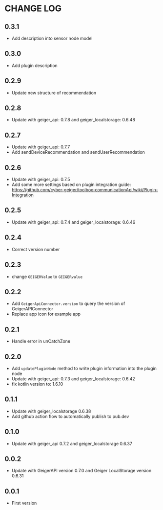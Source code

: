 # CHANGE LOG

## 0.3.1

* Add description into sensor node model

## 0.3.0

* Add plugin description

## 0.2.9

* Update new structure of recommendation

## 0.2.8

* Update with geiger_api: 0.7.8 and geiger_localstorage: 0.6.48

## 0.2.7

* Update with geiger_api: 0.7.7
* Add sendDeviceRecommendation and sendUserRecommendation

## 0.2.6

* Update with geiger_api: 0.7.5
* Add some more settings based on plugin integration guide: <https://github.com/cyber-geiger/toolbox-communicationApi/wiki/Plugin-Integration>

## 0.2.5

* Update with geiger_api: 0.7.4 and geiger_localstorage: 0.6.46

## 0.2.4

* Correct version number

## 0.2.3

* change `GEIGERValue` to `GEIGERvalue`

## 0.2.2

* Add `GeigerApiConnector.version` to query the version of GeigerAPIConnector
* Replace app icon for example app

## 0.2.1

* Handle error in unCatchZone

## 0.2.0

* Add `updatePluginNode` method to write plugin information into the plugin node
* Update with geiger_api: 0.7.3 and geiger_localstorage: 0.6.42
* fix kotlin version to: 1.6.10

## 0.1.1

* Update with geiger_localstorage 0.6.38
* Add github action flow to automatically publish to pub.dev

## 0.1.0

* Update with geiger_api 0.7.2 and geiger_localstorage 0.6.37

## 0.0.2

* Update with GeigerAPI version 0.7.0 and Geiger LocalStorage version 0.6.31

## 0.0.1

* First version
